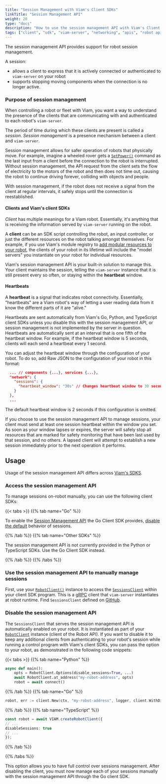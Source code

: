 ```yaml
---
title: "Session Management with Viam's Client SDKs"
linkTitle: "Session Management API"
weight: 20
type: "docs"
description: "How to use the session management API with Viam's Client SDKs."
tags: ["client", "sdk", "viam-server", "networking", "apis", "robot api", "session", "sessions", "session management"]
---
```


The session management API provides support for robot session management.

A session:

- allows a client to express that it is actively connected or authenticated to `viam-server` on your robot
- supports stopping moving components when the connection is no longer active.

### Purpose of session management

When controlling a robot or fleet with Viam, you want a way to understand the presence of the clients that are communicating with and authenticated to each robot's `viam-server`.

The period of time during which these clients are present is called a *session*.
*Session management* is a presence mechanism between a client and `viam-server`.

Session management allows for safer operation of robots that physically move.
For example, imagine a wheeled rover gets a [`SetPower()`](/components/base/#setpower) command as the last input from a client before the connection to the robot is interrupted.
Without session management, the API request from the client sets the flow of electricity to the motors of the robot and then does not time out, causing the robot to continue driving forever, colliding with objects and people.

With session management, if the robot does not receive a signal from the client at regular intervals, it safely stops until the connection is reestablished.

#### Clients and Viam's client SDKs

*Client* has multiple meanings for a Viam robot.
Essentially, it's anything that is receiving the information served by `viam-server` running on the robot.

A **client** can be an SDK script controlling the robot, an input controller, or just the different resources on the robot talking amongst themselves.
For example, if you use Viam's module registry to [add modular resources to your robot](/extend/modular-resources/), the clients of your robot in its lifetime will include the "model servers" you instantiate on your robot for individual resources.

Viam's session management API is your built-in solution to manage this.
Your client maintains the session, telling the `viam-server` instance that it is still present every so often, or staying within the **heartbeat** window.

#### Heartbeats

A **heartbeat** is a signal that indicates robot connectivity.
Essentially, "heartbeats" are a Viam robot's way of letting a user reading data from it know the different parts of it are "alive."

Heartbeats are sent automatically from Viam's Go, Python, and TypeScript client SDKs unless you disable this with the session management API, or session management is not implemented by the server in question.
Heartbeats are automatically sent at an interval that is one fifth of the heartbeat window.
For example, if the heartbeat window is 5 seconds, clients will each send a heartbeat every 1 second.

You can adjust the heartbeat window through the configuration of your robot.
To do so, add Raw JSON to the configuration of your robot in this format:

``` json
  ... // components {...}, services {...}, 
  "network": {
    "sessions": {
      "heartbeat_window": "30s" // Changes heartbeat window to 30 seconds 
    }
  },
  ...
```

The default heartbeat window is 2 seconds if this configuration is omitted.

If you choose to use the session management API to manage sessions, your client must send at least one session heartbeat within the window you set.
As soon as your window lapses or expires, the server will safely stop all resources that are marked for safety monitoring that have been last used by that session, and no others.
A lapsed client will attempt to establish a new session immediately prior to the next operation it performs.

## Usage

Usage of the session management API differs across [Viam's SDKS](/program/).

### Access the session management API

To manage sessions on-robot manually, you can use the following client SDKs: 

{{< tabs >}}
{{% tab name="Go" %}}

To enable the [Session Management API](https://pkg.go.dev/go.viam.com/rdk/session) the Go Client SDK provides, [disable the default](#disable-the-sessions-client) behavior of sessions.

{{% /tab %}}
{{% tab name="Other SDKs" %}}

The session management API is not currently provided in the Python or TypeScript SDKs.
Use the Go Client SDK instead.

{{% /tab %}}
{{% /tabs %}}

### Use the session management API to manually manage sessions

First, use your [`RobotClient()`](/program/apis/#robot-api) instance to access the [`SessionsClient`](https://pkg.go.dev/go.viam.com/rdk/session) within your client SDK program.
This is a [gRPC](https://grpc.io/) client that `viam-server` instantiates at robot runtime.
Find `SessionsClient` defined on [GitHub](https://github.com/viamrobotics/rdk/blob/main/robot/client/client.go).

### Disable the session management API

The `SessionsClient` that serves the session management API is automatically enabled on your robot.
It is instantiated as part of your [`RobotClient`](/program/apis/#robot-api) instance (client of the Robot API).
If you want to disable it to keep any additional clients from authenticating to your robot's session while running a control program with Viam's client SDKs, you can pass the option to your robot, as demonstrated in the following code snippets:

{{< tabs >}}
{{% tab name="Python" %}}

```python {class="line-numbers linkable-line-numbers"}
async def main():
    opts = RobotClient.Options(disable_sessions=True, ...)
    await RobotClient.at_address("my-robot-address", opts)
    robot = await connect()
```

{{% /tab %}}
{{% tab name="Go" %}}

```go {class="line-numbers linkable-line-numbers"}
robot, err := client.New(ctx, "my-robot-address", logger, client.WithDisableSessions(), ...)
```

{{% /tab %}}
{{% tab name="TypeScript" %}}

```ts {class="line-numbers linkable-line-numbers"}
const robot = await VIAM.createRobotClient({
// ...
disableSessions: true
// ...
});
```

{{% /tab %}}

{{% /tabs %}}

This option allows you to have full control over sessions management.
After disabling the client, you must now manage each of your sessions manually with the session management API through the Go client SDK.
